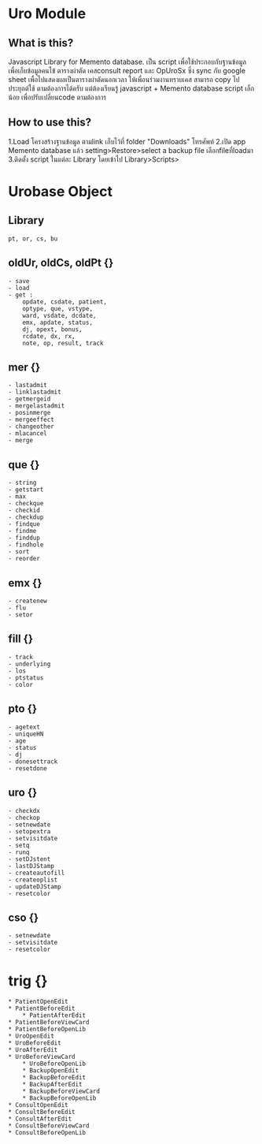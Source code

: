 # Uro Module
## What is this?
  Javascript Library for Memento database.
  เป็น script เพื่อใช้ประกอบกับฐานข้อมูล เพื่อเก็บข้อมูลคนไข้ ตารางผ่าตัด เคสconsult report และ OpUroSx ซึ่ง sync กับ google sheet เพื่อไปแสดงผลเป็นตารางผ่าตัดนอกเวลา ให้เพื่อนร่วมงานทราบเคส
  สามารถ copy ไป ประยุกต์ใช้ ตามต้องการได้ครับ แต่ต้องเรียนรู้ javascript + Memento database script เล็กน้อย เพื่อปรับเปลี่ยนcode ตามต้องการ
## How to use this?
  1.Load โครงสร้างฐานข้อมูล ตามlink เก็บไว้ที่ folder "Downloads" โทรศัพท์
  2.เปิด app Memento database แล้ว setting>Restore>select a backup file เลือกfileที่loadมา
  3.ติดตั้ง script ในแต่ละ Library โดยเข้าไป Library>Scripts>

# Urobase Object
## Library
	pt, or, cs, bu
## oldUr, oldCs, oldPt {}​
	- save
	- load
	- get :
		opdate, csdate, patient, 
		optype, que, vstype, 
		ward, vsdate, dcdate, 
		emx, apdate, status, 
		dj, opext, bonus, 
		rcdate, dx, rx, 
		note, op, result, track
## mer {}​
	- lastadmit
	- linklastadmit
	- getmergeid
	- mergelastadmit
	- posinmerge
	- mergeeffect
	- changeother
	- mlacancel
	- merge
## que {}​
	- string
	- getstart
	- max
	- checkque
	- checkid
	- checkdup
	- findque
	- findme
	- finddup
	- findhole
	- sort
	- reorder
## emx {}​
	- createnew
	- flu
	- setor
## fill {}​
	- track
	- underlying
	- los
	- ptstatus
	- color
## pto {}​
	- agetext
	- uniqueHN
	- age
	- status
	- dj
	- donesettrack
	- resetdone
## uro {}​
	- checkdx
	- checkop
	- setnewdate
	- setopextra
	- setvisitdate
	- setq
	- runq
	- setDJstent
	- lastDJStamp
	- createautofill
	- createoplist
	- updateDJStamp
	- resetcolor
## cso {}​
	- setnewdate
	- setvisitdate
	- resetcolor
# trig {}​
	* PatientOpenEdit
	* PatientBeforeEdit
        * PatientAfterEdit
	* PatientBeforeViewCard 
	* PatientBeforeOpenLib
	* UroOpenEdit
	* UroBeforeEdit
	* UroAfterEdit
	* UroBeforeViewCard
        * UroBeforeOpenLib
        * BackupOpenEdit
        * BackupBeforeEdit
        * BackupAfterEdit
        * BackupBeforeViewCard
        * BackupBeforeOpenLib
	* ConsultOpenEdit
	* ConsultBeforeEdit
	* ConsultAfterEdit
	* ConsultBeforeViewCard 
	* ConsultBeforeOpenLib
